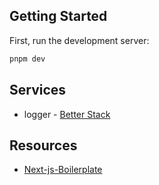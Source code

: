 ## Getting Started

First, run the development server:

```bash
pnpm dev
```

## Services

- logger - [Better Stack](https://betterstack.com/logs)

## Resources

- [Next-js-Boilerplate](https://github.com/ixartz/Next-js-Boilerplate)
